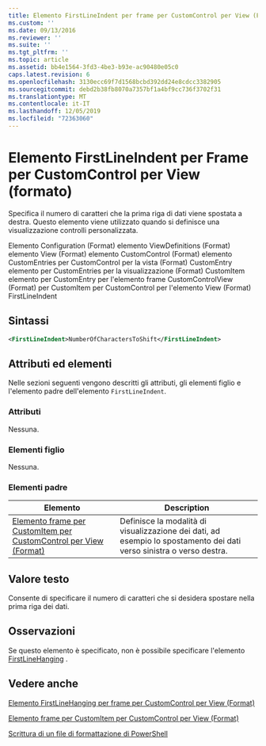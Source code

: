 ```yaml
---
title: Elemento FirstLineIndent per frame per CustomControl per View (Format) | Microsoft Docs
ms.custom: ''
ms.date: 09/13/2016
ms.reviewer: ''
ms.suite: ''
ms.tgt_pltfrm: ''
ms.topic: article
ms.assetid: bb4e1564-3fd3-4be3-b93e-ac90480e05c0
caps.latest.revision: 6
ms.openlocfilehash: 3130ecc69f7d1568bcbd392dd24e8cdcc3382905
ms.sourcegitcommit: debd2b38fb8070a7357bf1a4bf9cc736f3702f31
ms.translationtype: MT
ms.contentlocale: it-IT
ms.lasthandoff: 12/05/2019
ms.locfileid: "72363060"
---
```

# <a name="firstlineindent-element-for-frame-for-customcontrol-for-view-format"></a>Elemento FirstLineIndent per Frame per CustomControl per View (formato)

Specifica il numero di caratteri che la prima riga di dati viene spostata a destra. Questo elemento viene utilizzato quando si definisce una visualizzazione controlli personalizzata.

Elemento Configuration (Format) elemento ViewDefinitions (Format) elemento View (Format) elemento CustomControl (Format) elemento CustomEntries per CustomControl per la vista (Format) CustomEntry elemento per CustomEntries per la visualizzazione (Format) CustomItem elemento per CustomEntry per l'elemento frame CustomControlView (Format) per CustomItem per CustomControl per l'elemento View (Format) FirstLineIndent

## <a name="syntax"></a>Sintassi

```xml
<FirstLineIndent>NumberOfCharactersToShift</FirstLineIndent>
```

## <a name="attributes-and-elements"></a>Attributi ed elementi

Nelle sezioni seguenti vengono descritti gli attributi, gli elementi figlio e l'elemento padre dell'elemento `FirstLineIndent`.

### <a name="attributes"></a>Attributi

Nessuna.

### <a name="child-elements"></a>Elementi figlio

Nessuna.

### <a name="parent-elements"></a>Elementi padre

|Elemento|Description|
|-------------|-----------------|
|[Elemento frame per CustomItem per CustomControl per View (Format)](./frame-element-for-customitem-for-customcontrol-for-view-format.md)|Definisce la modalità di visualizzazione dei dati, ad esempio lo spostamento dei dati verso sinistra o verso destra.|

## <a name="text-value"></a>Valore testo

Consente di specificare il numero di caratteri che si desidera spostare nella prima riga dei dati.

## <a name="remarks"></a>Osservazioni

Se questo elemento è specificato, non è possibile specificare l'elemento [FirstLineHanging](./firstlinehanging-element-for-frame-for-customcontrol-for-view-format.md) .

## <a name="see-also"></a>Vedere anche

[Elemento FirstLineHanging per frame per CustomControl per View (Format)](./firstlinehanging-element-for-frame-for-customcontrol-for-view-format.md)

[Elemento frame per CustomItem per CustomControl per View (Format)](./frame-element-for-customitem-for-customcontrol-for-view-format.md)

[Scrittura di un file di formattazione di PowerShell](./writing-a-powershell-formatting-file.md)
